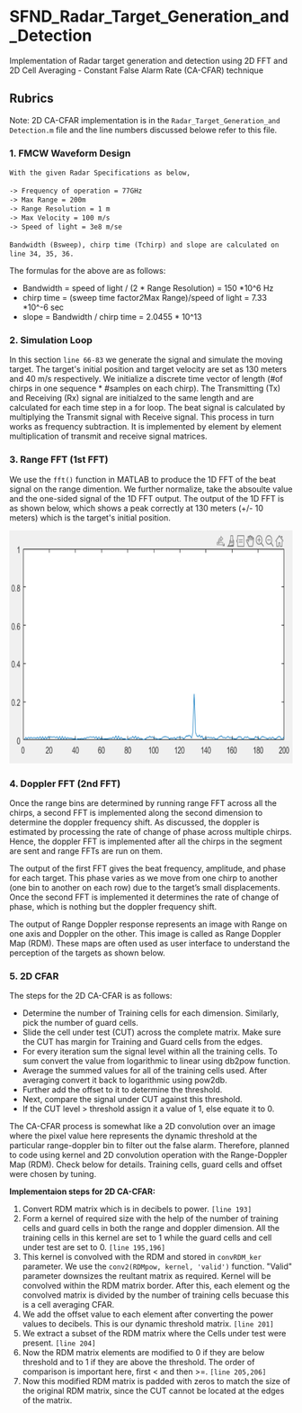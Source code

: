 # SFND_Radar_Target_Generation_and_Detection
Implementation of Radar target generation and detection using 2D FFT and 2D Cell Averaging - Constant False Alarm Rate (CA-CFAR) technique

## Rubrics
Note: 2D CA-CFAR implementation is in the `Radar_Target_Generation_and Detection.m` file and the line numbers discussed belowe refer to this file.

### 1. FMCW Waveform Design
```
With the given Radar Specifications as below,

-> Frequency of operation = 77GHz
-> Max Range = 200m
-> Range Resolution = 1 m
-> Max Velocity = 100 m/s
-> Speed of light = 3e8 m/se

Bandwidth (Bsweep), chirp time (Tchirp) and slope are calculated on line 34, 35, 36.
```
The formulas for the above are as follows:
* Bandwidth   = speed of light / (2 * Range Resolution)        = 150 *10^6 Hz
* chirp time  = (sweep time factor*2*Max Range)/speed of light = 7.33 *10^-6 sec
* slope       = Bandwidth / chirp time                         = 2.0455 * 10^13

### 2. Simulation Loop

In this section `line 66-83` we generate the signal and simulate the moving target. The target's initial position and target velocity are set as 130 meters and 40 m/s respectively. We initialize a discrete time vector of length (#of chirps in one sequence * #samples on each chirp). The Transmitting (Tx) and Receiving (Rx) signal are initialzed to the same length and are calculated for each time step in a for loop. The beat signal is calculated by multiplying the Transmit signal with Receive signal. This process in turn works as frequency subtraction. It is implemented by element by element multiplication of transmit and receive signal matrices.

### 3. Range FFT (1st FFT)

We use the `fft()` function in MATLAB to produce the 1D FFT of the beat signal on the range dimention. We further normalize, take the absoulte value and the one-sided signal of the 1D FFT output. The output of the 1D FFT is as shown below, which shows a peak correctly at 130 meters (+/- 10 meters) which is the target's initial position.

<img src="./media/range_fft.PNG" width="779" height="414" />

### 4. Doppler FFT (2nd FFT)

Once the range bins are determined by running range FFT across all the chirps, a second FFT is implemented along the second dimension to determine the doppler frequency shift. As discussed, the doppler is estimated by processing the rate of change of phase across multiple chirps. Hence, the doppler FFT is implemented after all the chirps in the segment are sent and range FFTs are run on them.

The output of the first FFT gives the beat frequency, amplitude, and phase for each target. This phase varies as we move from one chirp to another (one bin to another on each row) due to the target’s small displacements. Once the second FFT is implemented it determines the rate of change of phase, which is nothing but the doppler frequency shift.

The output of Range Doppler response represents an image with Range on one axis and Doppler on the other. This image is called as Range Doppler Map (RDM). These maps are often used as user interface to understand the perception of the targets as shown below.

### 5. 2D CFAR

The steps for the 2D CA-CFAR is as follows:
* Determine the number of Training cells for each dimension. Similarly, pick the number of guard cells.
* Slide the cell under test (CUT) across the complete matrix. Make sure the CUT has margin for Training and Guard cells from the edges.
* For every iteration sum the signal level within all the training cells. To sum convert the value from logarithmic to linear using db2pow function.
* Average the summed values for all of the training cells used. After averaging convert it back to logarithmic using pow2db.
* Further add the offset to it to determine the threshold.
* Next, compare the signal under CUT against this threshold.
* If the CUT level > threshold assign it a value of 1, else equate it to 0.

The CA-CFAR process is somewhat like a 2D convolution over an image where the pixel value here represents the dynamic threshold at the particular range-doppler bin to filter out the false alarm. Therefore, planned to code using kernel and 2D convolution operation with the Range-Doppler Map (RDM). Check below for details. Training cells, guard cells and offset were chosen by tuning.

**Implementaion steps for 2D CA-CFAR:**
1. Convert RDM matrix which is in decibels to power. `[line 193]`
2. Form a kernel of required size with the help of the number of training  cells and guard cells in both the range and doppler dimension. All the training cells in this kernel are set to 1 while the guard cells and cell under test are set to 0. `[line 195,196]`
3. This kernel is convolved with the RDM and stored in `convRDM_ker` parameter. We use the `conv2(RDMpow, kernel, 'valid')` function. "Valid" parameter downsizes the reultant matrix as required. Kernel will be convolved within the RDM matrix border. After this, each element og the convolved matrix is divided by the number of training cells becuase this is a cell averaging CFAR.
4. We add the offset value to each element after converting the power values to decibels. This is our dynamic threshold matrix. `[line 201]`
5. We extract a subset of the RDM matrix where the Cells under test were present. `[line 204]`
6. Now the RDM matrix elements are modified to 0 if they are below threshold and to 1 if they are above the threshold. The order of comparison is important here, first < and then >=. `[line 205,206]`
7. Now this modified RDM matrix is padded with zeros to match the size of the original RDM matrix, since the CUT cannot be located at the edges of the matrix.

